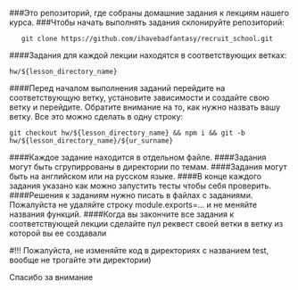 ###Это репозиторий, где собраны домашние задания к лекциям нашего курса.
###Чтобы начать выполнять задания склонируйте репозиторий:
```
   git clone https://github.com/ihavebadfantasy/recruit_school.git
```

####Задания для каждой лекции находятся в соответствующих ветках:
```
hw/${lesson_directory_name}
```

####Перед началом выполнения заданий перейдите на соответствующую ветку, установите зависимости и создайте свою ветку и перейдите. Обратите внимание на то, как нужно назвать вашу ветку. Все это можно сделать в одну строку:
```
git checkout hw/${lesson_directory_name} && npm i && git -b hw/${lesson_directory_name}/${ur_surname}
```

####Каждое задание находится в отдельном файле. 
####Задания могут быть сгрупиррованы в директории по темам. 
####Задания могут быть на английском или на русском языке. 
####В конце каждого задания указано как можно запустить тесты чтобы себя проверить. 
####Решения к заданиям нужно писать в файлах с заданиями. Пожалуйста не удаляйте строку module.exports=... и не меняйте названия функций.
####Когда вы закончите все задания к соответствующей лекции сделайте пул реквест своей ветки в ветку из которой вы ее создавали

#!!! Пожалуйста, не изменяйте код в директориях с названием test, вообще не трогайте эти директории)

Спасибо за внимание

